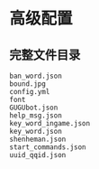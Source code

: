 # 高级配置

## 完整文件目录
   ```text
 ban_word.json
bound.jpg
config.yml
 font
 GUGUbot.json
help_msg.json
key_word_ingame.json
 key_word.json
shenheman.json
start_commands.json
uuid_qqid.json
   ```